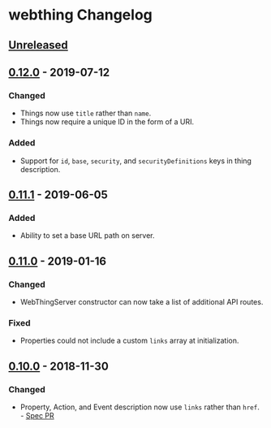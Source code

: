 # webthing Changelog

## [Unreleased]

## [0.12.0] - 2019-07-12
### Changed
- Things now use `title` rather than `name`.
- Things now require a unique ID in the form of a URI.
### Added
- Support for `id`, `base`, `security`, and `securityDefinitions` keys in thing description.

## [0.11.1] - 2019-06-05
### Added
- Ability to set a base URL path on server.

## [0.11.0] - 2019-01-16
### Changed
- WebThingServer constructor can now take a list of additional API routes.
### Fixed
- Properties could not include a custom `links` array at initialization.

## [0.10.0] - 2018-11-30
### Changed
- Property, Action, and Event description now use `links` rather than `href`. - [Spec PR](https://github.com/mozilla-iot/wot/pull/119)

[Unreleased]: https://github.com/mozilla-iot/webthing-node/compare/v0.12.0...HEAD
[0.12.0]: https://github.com/mozilla-iot/webthing-node/compare/v0.11.1...v0.12.0
[0.11.1]: https://github.com/mozilla-iot/webthing-node/compare/v0.11.0...v0.11.1
[0.11.0]: https://github.com/mozilla-iot/webthing-node/compare/v0.10.0...v0.11.0
[0.10.0]: https://github.com/mozilla-iot/webthing-node/compare/v0.9.1...v0.10.0
